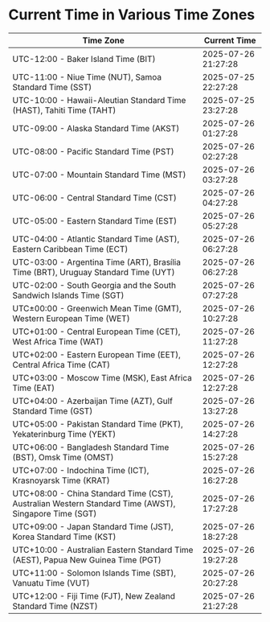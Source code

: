 # Current Time in Various Time Zones

| Time Zone | Current Time |
|-----------|--------------|
| UTC-12:00 - Baker Island Time (BIT) | 2025-07-26 21:27:28 |
| UTC-11:00 - Niue Time (NUT), Samoa Standard Time (SST) | 2025-07-25 22:27:28 |
| UTC-10:00 - Hawaii-Aleutian Standard Time (HAST), Tahiti Time (TAHT) | 2025-07-25 23:27:28 |
| UTC-09:00 - Alaska Standard Time (AKST) | 2025-07-26 01:27:28 |
| UTC-08:00 - Pacific Standard Time (PST) | 2025-07-26 02:27:28 |
| UTC-07:00 - Mountain Standard Time (MST) | 2025-07-26 03:27:28 |
| UTC-06:00 - Central Standard Time (CST) | 2025-07-26 04:27:28 |
| UTC-05:00 - Eastern Standard Time (EST) | 2025-07-26 05:27:28 |
| UTC-04:00 - Atlantic Standard Time (AST), Eastern Caribbean Time (ECT) | 2025-07-26 06:27:28 |
| UTC-03:00 - Argentina Time (ART), Brasília Time (BRT), Uruguay Standard Time (UYT) | 2025-07-26 06:27:28 |
| UTC-02:00 - South Georgia and the South Sandwich Islands Time (SGT) | 2025-07-26 07:27:28 |
| UTC±00:00 - Greenwich Mean Time (GMT), Western European Time (WET) | 2025-07-26 10:27:28 |
| UTC+01:00 - Central European Time (CET), West Africa Time (WAT) | 2025-07-26 11:27:28 |
| UTC+02:00 - Eastern European Time (EET), Central Africa Time (CAT) | 2025-07-26 12:27:28 |
| UTC+03:00 - Moscow Time (MSK), East Africa Time (EAT) | 2025-07-26 12:27:28 |
| UTC+04:00 - Azerbaijan Time (AZT), Gulf Standard Time (GST) | 2025-07-26 13:27:28 |
| UTC+05:00 - Pakistan Standard Time (PKT), Yekaterinburg Time (YEKT) | 2025-07-26 14:27:28 |
| UTC+06:00 - Bangladesh Standard Time (BST), Omsk Time (OMST) | 2025-07-26 15:27:28 |
| UTC+07:00 - Indochina Time (ICT), Krasnoyarsk Time (KRAT) | 2025-07-26 16:27:28 |
| UTC+08:00 - China Standard Time (CST), Australian Western Standard Time (AWST), Singapore Time (SGT) | 2025-07-26 17:27:28 |
| UTC+09:00 - Japan Standard Time (JST), Korea Standard Time (KST) | 2025-07-26 18:27:28 |
| UTC+10:00 - Australian Eastern Standard Time (AEST), Papua New Guinea Time (PGT) | 2025-07-26 19:27:28 |
| UTC+11:00 - Solomon Islands Time (SBT), Vanuatu Time (VUT) | 2025-07-26 20:27:28 |
| UTC+12:00 - Fiji Time (FJT), New Zealand Standard Time (NZST) | 2025-07-26 21:27:28 |

